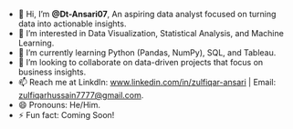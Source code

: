 - 👋 Hi, I’m **@Dt-Ansari07**, An aspiring data analyst focused on turning data into actionable insights.
- 👀 I’m interested in Data Visualization, Statistical Analysis, and Machine Learning.
- 🌱 I’m currently learning Python (Pandas, NumPy), SQL, and Tableau.
- 💞️ I’m looking to collaborate on data-driven projects that focus on business insights.
- 📫 Reach me at LinkdIn: www.linkedin.com/in/zulfiqar-ansari | Email: zulfiqarhussain7777@gmail.com.
- 😄 Pronouns: He/Him.
- ⚡ Fun fact: Coming Soon!

<!---
Dt-Ansari07/Dt-Ansari07 is a ✨ special ✨ repository because its `README.md` (this file) appears on your GitHub profile.
You can click the Preview link to take a look at your changes.
--->
